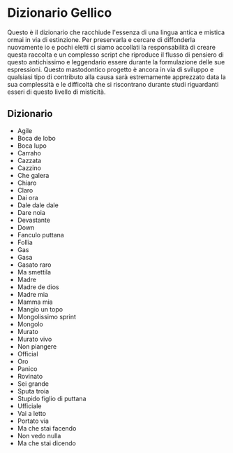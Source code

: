 # Dizionario Gellico 
Questo è il dizionario che racchiude l'essenza di una lingua antica e mistica ormai in via di estinzione.
Per preservarla e cercare di diffonderla nuovamente io e pochi eletti ci siamo accollati la responsabilità di creare questa raccolta e un complesso script che riproduce il flusso di pensiero di questo antichissimo e leggendario essere durante la formulazione delle sue espressioni.
Questo mastodontico progetto è ancora in via di sviluppo e qualsiasi tipo di contributo alla causa sarà estremamente apprezzato data la sua complessità e le difficoltà che si riscontrano durante studi riguardanti esseri di questo livello di misticità.

## Dizionario

- Agile
- Boca de lobo
- Boca lupo
- Carraho
- Cazzata
- Cazzino
- Che galera
- Chiaro
- Claro
- Dai ora
- Dale dale dale
- Dare noia
- Devastante
- Down
- Fanculo puttana
- Follia 
- Gas
- Gasa
- Gasato raro
- Ma smettila
- Madre
- Madre de dios
- Madre mia
- Mamma mia
- Mangio un topo
- Mongolissimo sprint
- Mongolo 
- Murato
- Murato vivo
- Non piangere
- Official 
- Oro
- Panico 
- Rovinato
- Sei grande
- Sputa troia
- Stupido figlio di puttana 
- Ufficiale
- Vai a letto
- Portato via
- Ma che stai facendo
- Non vedo nulla
- Ma che stai dicendo



